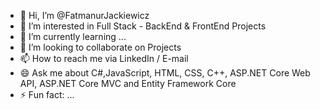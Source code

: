 - 👋 Hi, I’m @FatmanurJackiewicz
- 👀 I’m interested in Full Stack - BackEnd & FrontEnd Projects
- 🌱 I’m currently learning ...
- 💞️ I’m looking to collaborate on Projects
- 📫 How to reach me via LinkedIn / E-mail
- 😄 Ask me about C#,JavaScript, HTML, CSS, C++, ASP.NET Core Web API, ASP.NET Core MVC and Entity Framework Core
- ⚡ Fun fact: ...
  
<!---
FatmanurJackiewicz/FatmanurJackiewicz is a ✨ special ✨ repository because its `README.md` (this file) appears on your GitHub profile.
You can click the Preview link to take a look at your changes.
--->
